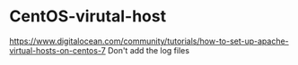# CentOS-virutal-host
https://www.digitalocean.com/community/tutorials/how-to-set-up-apache-virtual-hosts-on-centos-7   Don't add the log files
